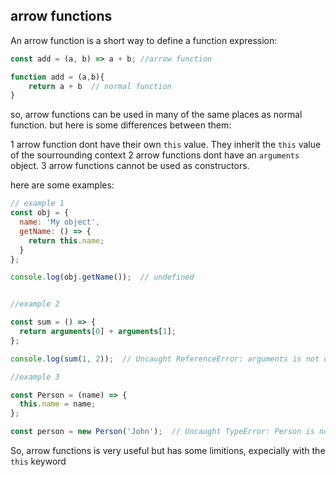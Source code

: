 ## arrow functions

An arrow function is a short way to define a function expression: 

```js
const add = (a, b) => a + b; //arrow function

function add = (a,b){
    return a + b  // normal function 
}
``` 
so, arrow functions can be used in many of the same places as normal function.
but here is some differences between them:

1 arrow function dont have their own `this` value. They inherit the `this` value of the sourrounding context
2 arrow functions dont have an `arguments` object. 
3 arrow functions cannot be used as constructors.

here are some examples: 


```js
// example 1
const obj = {
  name: 'My object',
  getName: () => {
    return this.name;
  }
};

console.log(obj.getName());  // undefined


//example 2

const sum = () => {
  return arguments[0] + arguments[1];
};

console.log(sum(1, 2));  // Uncaught ReferenceError: arguments is not defined

//example 3

const Person = (name) => {
  this.name = name;
};

const person = new Person('John');  // Uncaught TypeError: Person is not a constructor

``` 

So, arrow functions is very useful but has some limitions, expecially with the `this` keyword